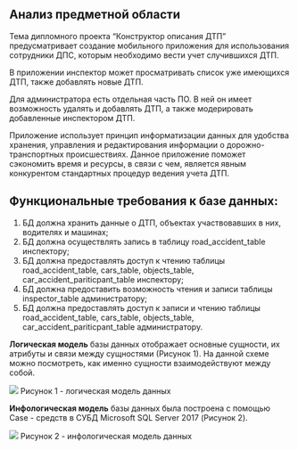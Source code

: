 ## Анализ предметной области
Тема дипломного проекта “Конструктор описания ДТП” предусматривает создание мобильного приложения для использования сотрудники ДПС, которым необходимо вести учет случившихся ДТП.

В приложении инспектор может просматривать список уже имеющихся ДТП, также добавлять новые ДТП.

Для администратора есть отдельная часть ПО. В ней он имеет возможность удалять и добавлять ДТП, а также модерировать добавленные инспектором ДТП.

Приложение использует принцип информатизации данных для удобства хранения, управления и редактирования информации о дорожно-транспортных происшествиях. Данное приложение поможет сэкономить время и ресурсы, в связи с чем, является явным конкурентом стандартных процедур ведения учета ДТП.

## Функциональные требования к базе данных:
1. БД должна хранить данные о ДТП, объектах участвовавших в них, водителях и машинах;
2. БД должна осуществлять запись в таблицу road_accident_table инспектору;
3. БД должна предоставлять доступ к чтению таблицы road_accident_table, cars_table, objects_table, car_accident_pariticpant_table инспектору;
4. БД должна предоставить возможность чтения и записи таблицы inspector_table администратору;
5. БД должна предоставлять доступ к записи и чтению таблицы road_accident_table, cars_table, objects_table, car_accident_pariticpant_table администратору.

**Логическая модель** базы данных отображает основные сущности, их атрибуты и связи между сущностями (Рисунок 1). На данной схеме можно посмотреть, как именно сущности взаимодействуют между собой.

![](https://cdn3.savepice.ru/uploads/2021/4/13/0aaab3df68e1b10da03dcefd636a8685-full.jpg)
Рисунок 1 - логическая модель данных

**Инфологическая модель** базы данных была построена с помощью Case - средств в СУБД Microsoft SQL Server 2017 (Рисунок 2).

![](https://cdn3.savepice.ru/uploads/2021/4/13/f8739fc159a5205fce7935a0bb302774-full.jpg)
Рисунок 2 - инфологическая модель данных

